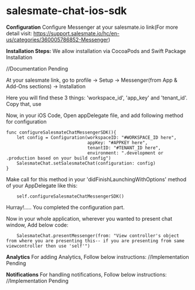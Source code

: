 # salesmate-chat-ios-sdk

**Configuration**
Configure Messenger at your salesmate.io link(For more detail visit: https://support.salesmate.io/hc/en-us/categories/360005786852-Messenger)

**Installation Steps:**
We allow installation via CocoaPods and Swift Package Installation 

//Documentation Pending

At your salesmate link, go to profile -> Setup -> Messenger(from App & Add-Ons sections) -> Installation

Here you will find these 3 things: 'workspace_id', 'app_key' and 'tenant_id'. Copy that, use

Now, in your iOS Code, Open appDelegate file, and add following method for configuration


    func configureSalesmateChatMessengerSDK(){
        let config = Configuration(workspaceID: "#WORKSPACE_ID here",
                                   appKey: "#APPKEY here",
                                   tenantID: "#TENANT_ID here",
                                   environment: ".development or .production based on your build config")
        SalesmateChat.setSalesmateChat(configuration: config)
    }

Make call for this method in your 'didFinishLaunchingWithOptions' method of your AppDelegate like this:

        self.configureSalesmateChatMessengerSDK()

Hurray!..... You completed the configuration part.

Now in your whole application, wherever you wanted to present chat window, Add below code:

        SalesmateChat.presentMessenger(from: "View controller's object from where you are presenting this-- if you are presenting from same viewcontroller then use 'self'")
        
        
**Analytics**
For adding Analytics, Follow below instructions:
//Implementation Pending


**Notifications**
For handling notifications, Follow below instructions:
//Implementation Pending


